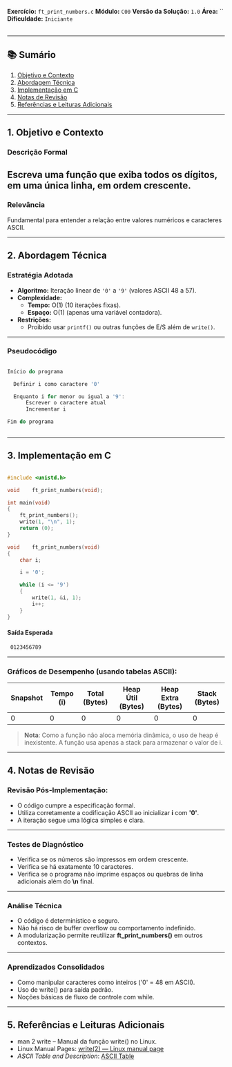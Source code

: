 **Exercício:** `ft_print_numbers.c` 
**Módulo:** `C00`
**Versão da Solução:** `1.0` 
**Área:** ``
**Dificuldade:** `Iniciante`  
<br>

---

## 📚 Sumário

1. [Objetivo e Contexto](#1-objetivo-e-contexto)
2. [Abordagem Técnica](#2-abordagem-técnica)
3. [Implementação em C](#3-implementação-em-c)
4. [Notas de Revisão](#4-notas-de-revisão)
5. [Referências e Leituras Adicionais](#5-referências-e-leituras-adicionais)

---


## 1. Objetivo e Contexto 

### Descrição Formal

Escreva uma função que exiba todos os dígitos, em uma única linha, em ordem crescente.
---
### Relevância
Fundamental para entender a relação entre valores numéricos e caracteres ASCII. 

---
## 2. Abordagem Técnica

### Estratégia Adotada

- **Algoritmo:** Iteração linear de `'0'` a `'9'` (valores ASCII 48 a 57).  
- **Complexidade:**  
  - **Tempo:** O(1) (10 iterações fixas).  
  - **Espaço:** O(1) (apenas uma variável contadora).  
- **Restrições:**  
  - Proibido usar `printf()` ou outras funções de E/S além de `write()`. 
--- 
### Pseudocódigo

```kotlin

Início do programa

  Definir i como caractere '0'

  Enquanto i for menor ou igual a '9':
      Escrever o caractere atual
      Incrementar i

Fim do programa



```
---
## 3. Implementação em C

```c

#include <unistd.h>

void	ft_print_numbers(void);

int main(void)
{
	ft_print_numbers();
	write(1, "\n", 1);
	return (0);
}

void	ft_print_numbers(void)
{
	char i;

	i = '0';

	while (i <= '9')
	{
		write(1, &i, 1);
		i++;
	}
}

```
#### Saída Esperada
```bash
 0123456789
```
---

### Gráficos de Desempenho (usando tabelas ASCII):

| Snapshot | Tempo (i) | Total (Bytes) | Heap Útil (Bytes) | Heap Extra (Bytes) | Stack (Bytes) |
|----------|-----------|----------------|--------------------|---------------------|----------------|
| 0        | 0         | 0              | 0                  | 0                   | 0              |


> **Nota**: Como a função não aloca memória dinâmica, o uso de heap é inexistente. A função usa apenas a stack para armazenar o valor de i.
---
## 4. Notas de Revisão

### **Revisão Pós-Implementação:** 

- O código cumpre a especificação formal.
- Utiliza corretamente a codificação ASCII ao inicializar **i** com **'0'**.
- A iteração segue uma lógica simples e clara.

---

### Testes de Diagnóstico

- Verifica se os números são impressos em ordem crescente.
- Verifica se há exatamente 10 caracteres.
- Verifica se o programa não imprime espaços ou quebras de linha adicionais além do **\n** final.

---

### Análise Técnica

- O código é determinístico e seguro.
- Não há risco de buffer overflow ou comportamento indefinido.
- A modularização permite reutilizar **ft_print_numbers()** em outros contextos.

---

### Aprendizados Consolidados

- Como manipular caracteres como inteiros ('0' = 48 em ASCII).
- Uso de write() para saída padrão.
- Noções básicas de fluxo de controle com while.

---


## 5. Referências e Leituras Adicionais

- man 2 write – Manual da função write() no Linux.
- Linux Manual Pages: [write(2) — Linux manual page](https://man7.org/linux/man-pages/man2/write.2.html)
- *ASCII Table and Description*: [ASCII Table](https://www.asciitable.com/)

[def]: #5-referências-e-leituras-adicionais